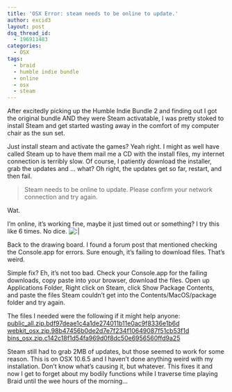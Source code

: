```yaml
---
title: 'OSX Error: steam needs to be online to update.'
author: excid3
layout: post
dsq_thread_id:
  - 196911483
categories:
  - OSX
tags:
  - braid
  - humble indie bundle
  - online
  - osx
  - steam
---
```

After excitedly picking up the Humble Indie Bundle 2 and finding out I got the original bundle AND they were Steam activatable, I was pretty stoked to install Steam and get started wasting away in the comfort of my computer chair as the sun set.

Just install steam and activate the games? Yeah right. I might as well have called Steam up to have them mail me a CD with the install files, my internet connection is terribly slow. Of course, I patiently download the installer, grab the updates and … what? Oh right, the updates get so far, restart, and then fail.

> Steam needs to be online to update. Please confirm your network connection and try again.

Wat.

I’m online, it’s working fine, maybe it just timed out or something? I try this like 6 times. No dice. ![:|][1]

Back to the drawing board. I found a forum post that mentioned checking the Console.app for errors. Sure enough, it’s failing to download files. That’s weird.

Simple fix? Eh, it’s not too bad. Check your Console.app for the failing downloads, copy paste into your browser, download the files. Open up Applications Folder, Right click on Steam, click Show Package Contents, and paste the files Steam couldn’t get into the Contents/MacOS/package folder and try again.

The files I needed were the following if it might help anyone:
[public_all.zip.bdf97deae1c4a1de274011b11e0ac9f8336e1b6d][2]
[webkit_osx.zip.98b47456b0de2d7e7f234f10649087f51cb53f1d][3]
[bins_osx.zip.c142c18f1d54fa969d0f8dc50e6956560ffd9a25][4]

Steam still had to grab 2MB of updates, but those seemed to work for some reason. This is on OSX 10.6.5 and I haven’t done anything weird with my installation. Don’t know what’s causing it, but whatever. This fixes it and now I get to forget about my bodily functions while I traverse time playing Braid until the wee hours of the morning…

   [1]: http://excid3.com/blog/wp-includes/images/smilies/icon_neutral.gif
   [2]: http://cdn.store.steampowered.com/public/client/public_all.zip.bdf97deae1c4a1de274011b11e0ac9f8336e1b6d
   [3]: http://cdn.store.steampowered.com/public/client/webkit_osx.zip.98b47456b0de2d7e7f234f10649087f51cb53f1d
   [4]: http://cdn.store.steampowered.com/public/client/bins_osx.zip.c142c18f1d54fa969d0f8dc50e6956560ffd9a25
